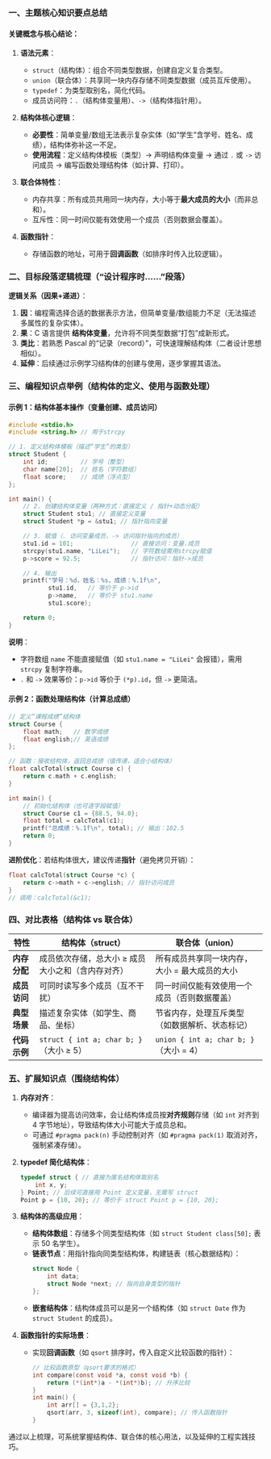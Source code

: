 ### 一、主题核心知识要点总结  
#### 关键概念与核心结论：  
1. **语法元素**：  
   - `struct`（结构体）：组合不同类型数据，创建自定义复合类型。  
   - `union`（联合体）：共享同一块内存存储不同类型数据（成员互斥使用）。  
   - `typedef`：为类型取别名，简化代码。  
   - 成员访问符：`.`（结构体变量用）、`->`（结构体指针用）。  

2. **结构体核心逻辑**：  
   - **必要性**：简单变量/数组无法表示复杂实体（如“学生”含学号、姓名、成绩），结构体弥补这一不足。  
   - **使用流程**：定义结构体模板（类型）→ 声明结构体变量 → 通过 `.` 或 `->` 访问成员 → 编写函数处理结构体（如计算、打印）。  

3. **联合体特性**：  
   - 内存共享：所有成员共用同一块内存，大小等于**最大成员的大小**（而非总和）。  
   - 互斥性：同一时间仅能有效使用一个成员（否则数据会覆盖）。  

4. **函数指针**：  
   - 存储函数的地址，可用于**回调函数**（如排序时传入比较逻辑）。  


### 二、目标段落逻辑梳理（“设计程序时……”段落）  
**逻辑关系（因果+递进）**：  
1. **因**：编程需选择合适的数据表示方法，但简单变量/数组能力不足（无法描述多属性的复杂实体）。  
2. **果**：C 语言提供 **结构体变量**，允许将不同类型数据“打包”成新形式。  
3. **类比**：若熟悉 Pascal 的“记录（record）”，可快速理解结构体（二者设计思想相似）。  
4. **延伸**：后续通过示例学习结构体的创建与使用，逐步掌握其语法。  


### 三、编程知识点举例（结构体的定义、使用与函数处理）  
#### 示例 1：结构体基本操作（变量创建、成员访问）  
```c
#include <stdio.h>
#include <string.h> // 用于strcpy

// 1. 定义结构体模板（描述“学生”的类型）
struct Student {
    int id;         // 学号（整型）
    char name[20];  // 姓名（字符数组）
    float score;    // 成绩（浮点型）
};

int main() {
    // 2. 创建结构体变量（两种方式：直接定义 / 指针+动态分配）
    struct Student stu1; // 直接定义变量
    struct Student *p = &stu1; // 指针指向变量

    // 3. 赋值（. 访问变量成员，-> 访问指针指向的成员）
    stu1.id = 101;                // 直接访问：变量.成员
    strcpy(stu1.name, "LiLei");   // 字符数组需用strcpy赋值
    p->score = 92.5;              // 指针访问：指针->成员

    // 4. 输出
    printf("学号：%d，姓名：%s，成绩：%.1f\n", 
           stu1.id,   // 等价于 p->id
           p->name,   // 等价于 stu1.name
           stu1.score);

    return 0;
}
```  
**说明**：  
- 字符数组 `name` 不能直接赋值（如 `stu1.name = "LiLei"` 会报错），需用 `strcpy` 复制字符串。  
- `.` 和 `->` 效果等价：`p->id` 等价于 `(*p).id`，但 `->` 更简洁。  


#### 示例 2：函数处理结构体（计算总成绩）  
```c
// 定义“课程成绩”结构体
struct Course {
    float math;   // 数学成绩
    float english;// 英语成绩
};

// 函数：接收结构体，返回总成绩（值传递，适合小结构体）
float calcTotal(struct Course c) {
    return c.math + c.english;
}

int main() {
    // 初始化结构体（也可逐字段赋值）
    struct Course c1 = {88.5, 94.0}; 
    float total = calcTotal(c1);
    printf("总成绩：%.1f\n", total); // 输出：182.5
    return 0;
}
```  
**进阶优化**：若结构体很大，建议传递**指针**（避免拷贝开销）：  
```c
float calcTotal(struct Course *c) {
    return c->math + c->english; // 指针访问成员
}
// 调用：calcTotal(&c1);
```  


### 四、对比表格（结构体 vs 联合体）  
| **特性**        | **结构体（struct）**                     | **联合体（union）**                     |
|-----------------|------------------------------------------|------------------------------------------|
| **内存分配**    | 成员依次存储，总大小 ≥ 成员大小之和（含内存对齐） | 所有成员共享同一块内存，大小 = 最大成员的大小 |
| **成员访问**    | 可同时读写多个成员（互不干扰）            | 同一时间仅能有效使用一个成员（否则数据覆盖） |
| **典型场景**    | 描述复杂实体（如学生、商品、坐标）        | 节省内存，处理互斥类型（如数据解析、状态标记） |
| **代码示例**    | `struct { int a; char b; }`（大小 ≥ 5）   | `union { int a; char b; }`（大小 = 4）     |  


### 五、扩展知识点（围绕结构体）  
1. **内存对齐**：  
   - 编译器为提高访问效率，会让结构体成员按**对齐规则**存储（如 `int` 对齐到 4 字节地址），导致结构体大小可能大于成员总和。  
   - 可通过 `#pragma pack(n)` 手动控制对齐（如 `#pragma pack(1)` 取消对齐，强制紧凑存储）。  

2. **typedef 简化结构体**：  
   ```c
   typedef struct { // 直接为匿名结构体取别名
       int x, y;
   } Point; // 后续可直接用 Point 定义变量，无需写 struct
   Point p = {10, 20}; // 等价于 struct Point p = {10, 20};
   ```  

3. **结构体的高级应用**：  
   - **结构体数组**：存储多个同类型结构体（如 `struct Student class[50];` 表示 50 名学生）。  
   - **链表节点**：用指针指向同类型结构体，构建链表（核心数据结构）：  
     ```c
     struct Node {
         int data;
         struct Node *next; // 指向自身类型的指针
     };
     ```  
   - **嵌套结构体**：结构体成员可以是另一个结构体（如 `struct Date` 作为 `struct Student` 的成员）。  

4. **函数指针的实际场景**：  
   - 实现**回调函数**（如 `qsort` 排序时，传入自定义比较函数的指针）：  
     ```c
     // 比较函数原型（qsort要求的格式）
     int compare(const void *a, const void *b) {
         return (*(int*)a - *(int*)b); // 升序比较
     }
     int main() {
         int arr[] = {3,1,2};
         qsort(arr, 3, sizeof(int), compare); // 传入函数指针
     }
     ```  


通过以上梳理，可系统掌握结构体、联合体的核心用法，以及延伸的工程实践技巧。